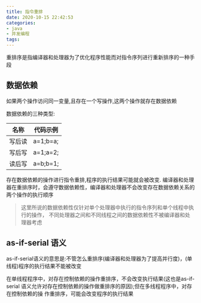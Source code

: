 ```yaml
---
title: 指令重排
date: 2020-10-15 22:42:53
categories:
- java
- 并发编程
tags:
---
```


重排序是指编译器和处理器为了优化程序性能而对指令序列进行重新排序的一种手段

## 数据依赖

如果两个操作访问同一变量,且存在一个写操作,这两个操作就存在数据依赖

数据依赖的三种类型:

| 名称   | 代码示例 |
| ------ | -------- |
| 写后读 | a=1;b=a; |
| 写后写 | a=1;a=2; |
| 读后写 | a=b;b=1; |

存在数据依赖的操作进行指令重排,程序的执行结果可能就会被改变. 编译器和处理器在重排序时，会遵守数据依赖性，编译器和处理器不会改变存在数据依赖关系的两个操作的执行顺序

> 这里所说的数据依赖性仅针对单个处理器中执行的指令序列和单个线程中执行的操作， 不同处理器之间和不同线程之间的数据依赖性不被编译器和处理器考虑

## as-if-serial 语义

as-if-serial语义的意思是:不管怎么重排序(编译器和处理器为了提高并行度)，(单线程)程序的执行结果不能被改变

<!--more-->
在单线程程序中，对存在控制依赖的操作重排序，不会改变执行结果(这也是as-if-serial 语义允许对存在控制依赖的操作做重排序的原因);但在多线程程序中，对存在控制依赖的操 作重排序，可能会改变程序的执行结果
